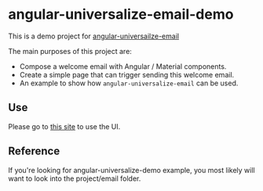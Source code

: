 # angular-universalize-email-demo

This is a demo project for [angular-universailze-email](https://github.com/sohoffice/angular-universalize-email)

The main purposes of this project are:

- Compose a welcome email with Angular / Material components.
- Create a simple page that can trigger sending this welcome email.
- An example to show how `angular-universalize-email` can be used.

## Use

Please go to [this site](https://sohoffice.github.io/angular-universalize-email/home) to use the UI.

## Reference

If you're looking for angular-universalize-demo example, you most likely will want to look into the project/email folder.
